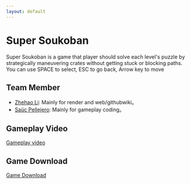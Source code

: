 ```yaml
---
layout: default
---
```


# Super Soukoban

<p>Super Soukoban is a game that player should solve each level's puzzle by strategically maneuvering crates without getting stuck or blocking paths. You can use SPACE to select, ESC to go back, Arrow key to move</p>

## Team Member
<ul>
    <li><a href="https://github.com/jeremy-zhehaoli">Zhehao Li</a>: Mainly for render and web/githubwiki。</li>
    <li><a href="https://github.com/ZReiNa">Saüc Pellejero</a>: Mainly for gameplay coding。</li>
</ul>

## Gameplay Video

<a href="https://youtu.be/cdBJgM_sqhk">Gameplay video</a>

## Game Download

<a href="https://github.com/jeremy-zhehaoli/Super-Soukoban/releases">Game Download</a>